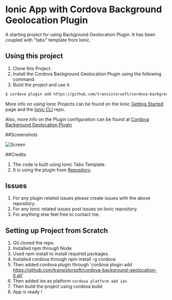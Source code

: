 Ionic App with Cordova Background Geolocation Plugin 
=====================

A starting project for using Background Geolocation Plugin.
It has been coupled with "tabs" template from Ionic. 

## Using this project

1. Clone this Project.
2. Install the Cordova Background Geolocation Plugin using the following command.
3. Build the project and use it.

```bash
$ cordova plugin add https://github.com/transistorsoft/cordova-background-geolocation-lt.git
```

More info on using Ionic Projects can be found on the Ionic [Getting Started](http://ionicframework.com/getting-started) page and the [Ionic CLI](https://github.com/driftyco/ionic-cli) repo.

Also, more info on the Plugin configuration can be found at [Cordova Background Geolocation Plugin](https://github.com/transistorsoft/cordova-background-geolocation-lt)

##Screenshots

![Screen](https://github.com/rishantagarwal/CordovaBackgroundGeolocationStartingUpExample/blob/master/snapshots/screen2.png)

##Credits

1. The code is built using Ionic Tabs Template.
2. It is using the plugin from [Repository](https://github.com/transistorsoft/cordova-background-geolocation-lt). 

## Issues
1. For any plugin related issues please create issues with the above repository.
2. For any Ionic related issues post issues on Ionic repository.
3. For anything else feel free to contact me.

## Setting up Project from Scratch
1. Git cloned the repo.
2. Installed npm through Node
3. Used npm install to install required packages.
4. Installed cordova through npm install -g cordova
5. Then added cordova plugin through 'cordova plugin add https://github.com/transistorsoft/cordova-background-geolocation-lt.git'
6. Then added ios as platform `cordova platform add ios`
7. Then build the project using cordova build
8. App is ready !
